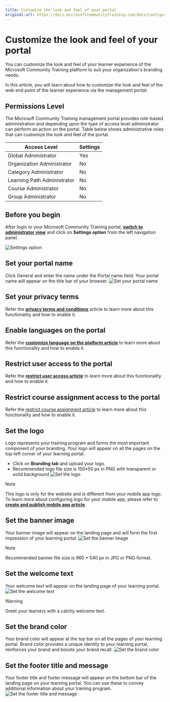 ```yaml
---
title: Customize the look and feel of your portal
original-url: https://docs.microsoftcommunitytraining.com/docs/configure-the-look-and-feel-of-your-portal
---
```


# Customize the look and feel of your portal

You can customize the look and feel of your learner experience of the Microsoft Community Training platform to suit your organization's branding needs.

In this article, you will learn about how to customize the look and feel of the web end point of the learner experience via the management portal:

## Permissions Level
The Microsoft Community Training management portal provides role-based administration and depending upon the type of access level administrator can perform an action on the portal.  Table below shows administrative roles that can customize the look and feel of the portal.

|Access Level	|Settings|
|---|---|
|Global Administrator| Yes |
|Organization Administrator |No|
|Category Administrator	|No|
|Learning Path Administrator|No|
|Course Administrator	|No|
|Group Administrator	|No|

## Before you begin
After login to your Microsoft Community Training portal, [**switch to administrator view**](../get-started/4_step-by-step-configuration-guide#step-2--switch-to-administrator-view-of-the-portal) and click on **Settings option** from the left navigation panel.

![Settings option](../media/image%28379%29.png)

## Set your portal name
Click General and enter the name under the Portal name field. Your portal name will appear on the title bar of your browser.
![Set your portal name](../media/image%28263%29.png)

## Set your privacy terms
Refer the [**privacy terms and conditions**](../settings/4_add-additional-profile-fields-for-user-information#add-privacy-terms-and-conditions) article to learn more about this functionality and how to enable it. 

## Enable languages on the portal
Refer the [**customize language on the platform article**](../settings/7_customize-languages-for-the-learners-on-the-platform) to learn more about this functionality and how to enable it.

## Restrict user access to the portal
Refer the [**restrict user access article**](../settings/3_restrict-portal-access-to-users-outside-your-organization) to learn more about this functionality and how to enable it.

## Restrict course assignment access to the portal
Refer the [restrict course assignment article](../settings/11_restrict-content-access-to-group-administrators) to learn more about this functionality and how to enable it.

## Set the logo
Logo represents your training program and forms the most important component of your branding. Your logo will appear on all the pages on the top-left corner of your learning portal. 
- Click on **Branding tab** and upload your logo.
- Recommended logo file size is 150*50 px in PNG with transparent or solid background
![Set the logo](../media/image%28265%29.png)

> [!NOTE]
> This logo is only for the website and is different from your mobile app logo. To learn more about configuring logo for your mobile app, please refer to [**create and publish mobile app article**](../infrastructure-management/install-your-platform-instance/5_create-publish-mobile-app).

## Set the banner image
Your banner image will appear on the landing page and will form the first impression of your learning portal.
![Set the banner image](../media/image%28266%29.png)
> [!NOTE]
> Recommended banner file size is 960 * 540 px in JPG or PNG format.

## Set the welcome text
Your welcome text will appear on the landing page of your learning portal.
![Set the welcome text](../media/image%28267%29.png)
> [!WARNING]
> Greet your learners with a catchy welcome text.

## Set the brand color
Your brand color will appear at the top bar on all the pages of your learning portal. Brand color provides a unique identity to your learning portal, reinforces your brand and boosts your brand recall.
![Set the brand color](../media/image%28269%29.png)

## Set the footer title and message
Your footer title and footer message will appear on the bottom bar of the landing page on your learning portal. You can use these to convey additional information about your training program.
![Set the footer title and message](../media/image%28268%29.png)